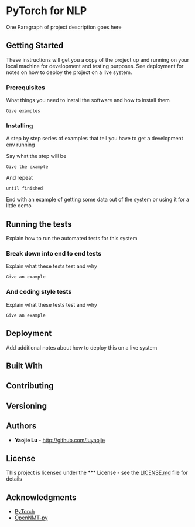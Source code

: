# PyTorch for NLP

One Paragraph of project description goes here

## Getting Started

These instructions will get you a copy of the project up and running on your local machine for development and testing purposes. See deployment for notes on how to deploy the project on a live system.

### Prerequisites

What things you need to install the software and how to install them

```
Give examples
```

### Installing

A step by step series of examples that tell you have to get a development env running

Say what the step will be

```
Give the example
```

And repeat

```
until finished
```

End with an example of getting some data out of the system or using it for a little demo

## Running the tests

Explain how to run the automated tests for this system

### Break down into end to end tests

Explain what these tests test and why

```
Give an example
```

### And coding style tests

Explain what these tests test and why

```
Give an example
```

## Deployment

Add additional notes about how to deploy this on a live system

## Built With

## Contributing

## Versioning

## Authors

* **Yaojie Lu** - http://github.com/luyaojie

## License

This project is licensed under the *** License - see the [LICENSE.md](LICENSE.md) file for details

## Acknowledgments

* [PyTorch](https://github.com/pytorch)
* [OpenNMT-py](https://github.com/OpenNMT/OpenNMT-py)
